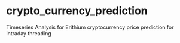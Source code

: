# crypto_currency_prediction
Timeseries Analysis for Erithium cryptocurrency price prediction for intraday threading 
